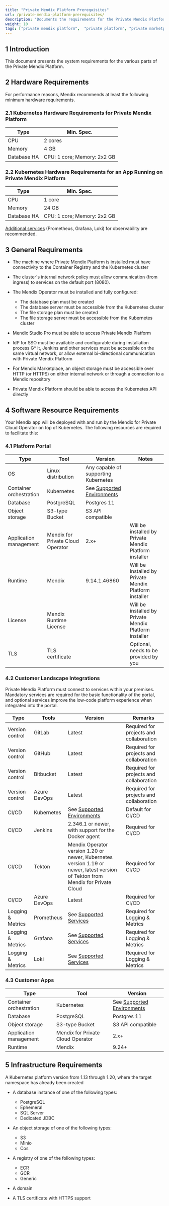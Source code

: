 ```yaml
---
title: "Private Mendix Platform Prerequisites"
url: /private-mendix-platform-prerequisites/
description: "Documents the requirements for the Private Mendix Platform."
weight: 10
tags: ["private mendix platform",  "private platform", "private marketplace", "prerequisites", "requirements", "hardware requirements", "network requirements", "software resource requirements", "infrastructure requirements"]
---
```


## 1 Introduction

This document presents the system requirements for the various parts of the Private Mendix Platform.

## 2 Hardware Requirements

For performance reasons, Mendix recommends at least the following minimum hardware requirements.

### 2.1 Kubernetes Hardware Requirements for Private Mendix Platform

| Type | Min. Spec. |
| --- | --- |
| CPU | 2 cores |
| Memory | 4 GB |
| Database HA | CPU: 1 core; Memory: 2x2 GB |

### 2.2 Kubernetes Hardware Requirements for an App Running on Private Mendix Platform

| Type | Min. Spec. |
| --- | --- |
| CPU | 1 core |
| Memory | 24 GB |
| Database HA | CPU: 1 core; Memory: 2x2 GB |

[Additional services](/developerportal/deploy/private-cloud-monitor/) (Prometheus, Grafana, Loki) for observability are recommended.

## 3 General Requirements

* The machine where Private Mendix Platform is installed must have connectivity to the Container Registry and the Kubernetes cluster
* The cluster's internal network policy must allow communication (from ingress) to services on the default port (8080).
* The Mendix Operator must be installed and fully configured:

    * The database plan must be created
    * The database server must be accessible from the Kubernetes cluster
    * The file storage plan must be created
    * The file storage server must be accessible from the Kubernetes cluster

* Mendix Studio Pro must be able to access Private Mendix Platform
* IdP for SSO must be available and configurable during installation process
G* it, Jenkins and other services must be accessible on the same virtual network, or allow external bi-directional communication with Private Mendix Platform
* For Mendix Marketplace, an object storage must be accessible over HTTP (or HTTPS) on either internal network or through a connection to a Mendix repository
* Private Mendix Platform should be able to access the Kubernetes API directly

## 4 Software Resource Requirements

Your Mendix app will be deployed with and run by the Mendix for Private Cloud Operator on top of Kubernetes. The following resources are required to facilitate this:

### 4.1 Platform Portal

| Type | Tool | Version | Notes |
| --- | --- | --- | --- |
| OS | Linux distribution | Any capable of supporting Kubernetes | |
| Container orchestration | Kubernetes | See [Supported Environments](/developerportal/deploy/private-cloud-supported-environments/) | |
| Database | PostgreSQL | Postgres 11 | |
| Object storage | S3-type Bucket | S3 API compatible | |
| Application management | Mendix for Private Cloud Operator | 2.x+ | Will be installed by Private Mendix Platform installer |
| Runtime | Mendix | 9.14.1.46860 | Will be installed by Private Mendix Platform installer |
| License | Mendix Runtime License | | Will be installed by Private Mendix Platform installer |
| TLS | TLS certificate | | Optional, needs to be provided by you |

### 4.2 Customer Landscape Integrations

Private Mendix Platform must connect to services within your premises. Mandatory services are required for the basic functionality of the portal, and optional services improve the low-code platform experience when integrated into the portal.

| Type | Tools | Version | Remarks |
| --- | --- | --- | --- |
| Version control | GitLab | Latest | Required for projects and collaboration |
| Version control | GitHub | Latest | Required for projects and collaboration |
| Version control | Bitbucket | Latest | Required for projects and collaboration |
| Version control | Azure DevOps | Latest | Required for projects and collaboration |
| CI/CD | Kubernetes | See [Supported Environments](/developerportal/deploy/private-cloud-supported-environments/) | Default for CI/CD |
| CI/CD | Jenkins | 2.346.1 or newer, with support for the Docker agent | Required for CI/CD |
| CI/CD | Tekton | Mendix Operator version 1.20 or newer, Kubernetes version 1.19 or newer, latest version of Tekton from Mendix for Private Cloud | Required for CI/CD |
| CI/CD | Azure DevOps | Latest | Required for CI/CD |
| Logging & Metrics | Prometheus | See [Supported Services](/developerportal/deploy/private-cloud-monitor/) | Required for Logging & Metrics |
| Logging & Metrics | Grafana | See [Supported Services](/developerportal/deploy/private-cloud-monitor/) | Required for Logging & Metrics |
| Logging & Metrics | Loki | See [Supported Services](/developerportal/deploy/private-cloud-monitor/) | Required for Logging & Metrics |

### 4.3 Customer Apps

| Type | Tool | Version |
| --- | --- | --- |
| Container orchestration | Kubernetes | See [Supported Environments](/developerportal/deploy/private-cloud-supported-environments/) |
| Database | PostgreSQL | Postgres 11 |
| Object storage | S3-type Bucket | S3 API compatible |
| Application management | Mendix for Private Cloud Operator | 2.x+ |
| Runtime | Mendix | 9.24+ |

## 5 Infrastructure Requirements

A Kubernetes platform version from 1.13 through 1.20, where the target namespace has already been created

* A database instance of one of the following types:

    * PostgreSQL
    * Ephemeral
    * SQL Server
    * Dedicated JDBC

* An object storage of one of the following types:

    * S3
    * Minio
    * Cos

* A registry of one of the following types:

    * ECR
    * GCR
    * Generic

* A domain
* A TLS certificate with HTTPS support